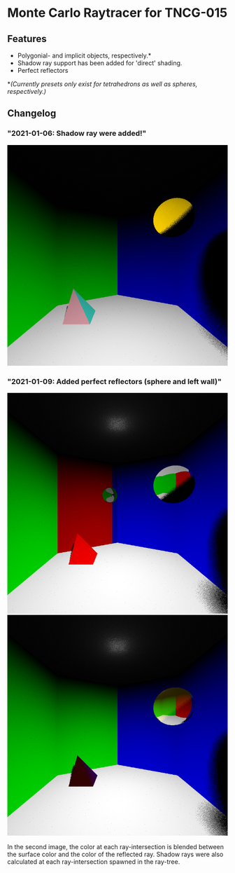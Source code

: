 # Monte Carlo Raytracer for TNCG-015

## Features

* Polygonial- and implicit objects, respectively.*
* Shadow ray support has been added for 'direct' shading.
* Perfect reflectors

\**(Currently presets only exist for tetrahedrons as well as spheres, respectively.)*
## Changelog

### "2021-01-06: Shadow ray were added!"

![Shadow rays introduced](Output/CurrentState.png)

### "2021-01-09: Added perfect reflectors (sphere and left wall)"

![Perfect reflectors introduced](Output/PerfectReflectors.png)
![Perfect reflectors introduced, now without wall mirror](Output/PerfectReflectors2.png)

In the second image, the color at each ray-intersection is blended between the surface color and the color of the reflected ray. Shadow rays were also calculated at each ray-intersection spawned in the ray-tree.
